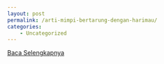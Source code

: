 ```yaml
---
layout: post
permalink: /arti-mimpi-bertarung-dengan-harimau/
categories:
    - Uncategorized
---
```


[Baca Selengkapnya](/01)